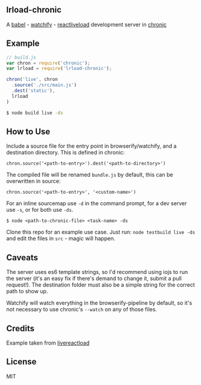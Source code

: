 lrload-chronic
-----

A [babel](https://babeljs.io/) - [watchify](https://github.com/substack/watchify) - [reactliveload](https://github.com/milankinen/livereactload) development server in [chronic](https://github.com/RnbWd/chronic)

## Example

```js
// build.js
var chron = require('chronic');
var lrload = require('lrload-chronic');

chron('live', chron
  .source('./src/main.js')
  .dest('static'),
  lrload
)
```

```bash
$ node build live -ds
```

## How to Use

Include a source file for the entry point in browserify/watchify, and a destination directory. This is defined in chronic:

`chron.source('<path-to-entry>').dest('<path-to-directory>')`

The compiled file will be renamed `bundle.js` by default, this can be overwritten in source:

`chron.source('<path-to-entry>', '<custom-name>')`

For an inline sourcemap use `-d` in the command prompt, for a dev server use `-s`, or for both use `-ds`.

`$ node <path-to-chronic-file> <task-name> -ds`

Clone this repo for an example use case. Just run: `node testbuild live -ds` and edit the files in `src` - magic will happen.

## Caveats

The server uses es6 template strings, so I'd recommend using iojs to run the server (it's an easy fix if there's demand to change it, submit a pull request!). The destination folder must also be a simple string for the correct path to show up.

Watchify will watch everything in the browserify-pipeline by default, so it's not necessary to use chronic's `--watch` on any of those files.

## Credits

Example taken from [livereactload](https://github.com/milankinen/livereactload/tree/master/examples/05-build-systems)

## License

MIT
